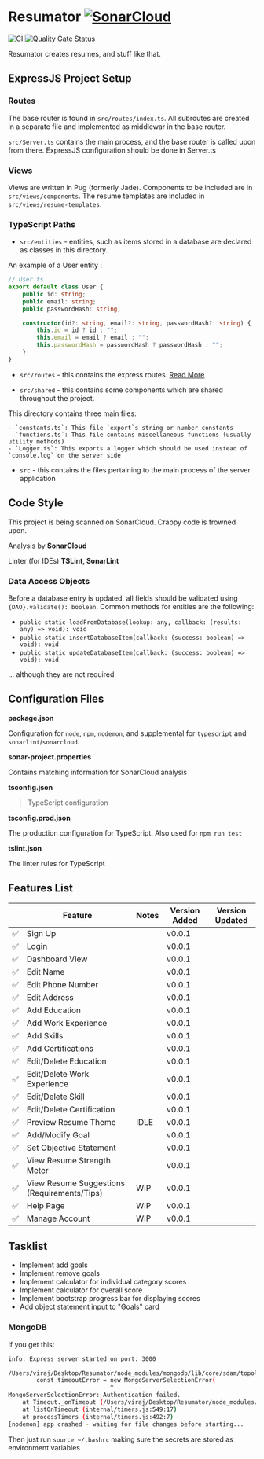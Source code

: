 # Resumator [![SonarCloud](https://sonarcloud.io/images/project_badges/sonarcloud-white.svg)](https://sonarcloud.io/dashboard?id=VirajShah21_Resumator)

![CI](https://github.com/VirajShah21/Resumator/workflows/CI/badge.svg) [![Quality Gate Status](https://sonarcloud.io/api/project_badges/measure?project=VirajShah21_Resumator&metric=alert_status)](https://sonarcloud.io/dashboard?id=VirajShah21_Resumator)

Resumator creates resumes, and stuff like that.

## ExpressJS Project Setup

### Routes

The base router is found in `src/routes/index.ts`. All subroutes are created in a separate file and implemented as middlewar in the base router.

`src/Server.ts` contains the main process, and the base router is called upon from there. ExpressJS configuration should be done in Server.ts

### Views

Views are written in Pug (formerly Jade). Components to be included are in `src/views/components`. The resume templates are included in `src/views/resume-templates`.

### TypeScript Paths

-   `src/entities` - entities, such as items stored in a database are declared as classes in this directory.

An example of a User entity :

```typescript
// User.ts
export default class User {
    public id: string;
    public email: string;
    public passwordHash: string;

    constructor(id?: string, email?: string, passwordHash?: string) {
        this.id = id ? id : "";
        this.email = email ? email : "";
        this.passwordHash = passwordHash ? passwordHash : "";
    }
}
```

-   `src/routes` - this contains the express routes. [Read More](#routes)

-   `src/shared` - this contains some components which are shared throughout the project.

This directory contains three main files:

    - `constants.ts`: This file `export`s string or number constants
    - `functions.ts`: This file contains miscellaneous functions (usually utility methods)
    - `Logger.ts`: This exports a logger which should be used instead of `console.log` on the server side

-   `src` - this contains the files pertaining to the main process of the server application

## Code Style

This project is being scanned on SonarCloud. Crappy code is frowned upon.

Analysis by **SonarCloud**

Linter (for IDEs) **TSLint, SonarLint**

### Data Access Objects

Before a database entry is updated, all fields should be validated using `{DAO}.validate(): boolean`. Common methods for entities are the following:

-   `public static loadFromDatabase(lookup: any, callback: (results: any) => void): void`
-   `public static insertDatabaseItem(callback: (success: boolean) => void): void`
-   `public static updateDatabaseItem(callback: (success: boolean) => void): void`

... although they are not required

## Configuration Files

**package.json**

Configuration for `node`, `npm`, `nodemon`, and supplemental for `typescript` and `sonarlint`/`sonarcloud`.

**sonar-project.properties**

Contains matching information for SonarCloud analysis

**tsconfig.json**

> TypeScript configuration

**tsconfig.prod.json**

The production configuration for TypeScript. Also used for `npm run test`

**tslint.json**

The linter rules for TypeScript

## Features List

|                    | Feature                                     | Notes | Version Added | Version Updated |
| ------------------ | ------------------------------------------- | ----- | ------------- | --------------- |
| :white_check_mark: | Sign Up                                     |       | v0.0.1        |                 |
| :white_check_mark: | Login                                       |       | v0.0.1        |                 |
| :white_check_mark: | Dashboard View                              |       | v0.0.1        |                 |
| :white_check_mark: | Edit Name                                   |       | v0.0.1        |                 |
| :white_check_mark: | Edit Phone Number                           |       | v0.0.1        |                 |
| :white_check_mark: | Edit Address                                |       | v0.0.1        |                 |
| :white_check_mark: | Add Education                               |       | v0.0.1        |                 |
| :white_check_mark: | Add Work Experience                         |       | v0.0.1        |                 |
| :white_check_mark: | Add Skills                                  |       | v0.0.1        |                 |
| :white_check_mark: | Add Certifications                          |       | v0.0.1        |                 |
| :white_check_mark: | Edit/Delete Education                       |       | v0.0.1        |                 |
| :white_check_mark: | Edit/Delete Work Experience                 |       | v0.0.1        |                 |
| :white_check_mark: | Edit/Delete Skill                           |       | v0.0.1        |                 |
| :white_check_mark: | Edit/Delete Certification                   |       | v0.0.1        |                 |
| :white_check_mark: | Preview Resume Theme                        | IDLE  | v0.0.1        |                 |
| :white_check_mark: | Add/Modify Goal                             |       | v0.0.1        |                 |
| :white_check_mark: | Set Objective Statement                     |       | v0.0.1        |                 |
| :white_check_mark: | View Resume Strength Meter                  |       | v0.0.1        |                 |
| :white_check_mark: | View Resume Suggestions (Requirements/Tips) | WIP   | v0.0.1        |                 |
| :white_check_mark: | Help Page                                   | WIP   | v0.0.1        |                 |
| :white_check_mark: | Manage Account                              | WIP   | v0.0.1        |                 |

## Tasklist

-   Implement add goals
-   Implement remove goals
-   Implement calculator for individual category scores
-   Implement calculator for overall score
-   Implement bootstrap progress bar for displaying scores
-   Add object statement input to "Goals" card

### MongoDB

If you get this:

```bash
info: Express server started on port: 3000

/Users/viraj/Desktop/Resumator/node_modules/mongodb/lib/core/sdam/topology.js:430
        const timeoutError = new MongoServerSelectionError(
                             ^
MongoServerSelectionError: Authentication failed.
    at Timeout._onTimeout (/Users/viraj/Desktop/Resumator/node_modules/mongodb/lib/core/sdam/topology.js:430:30)
    at listOnTimeout (internal/timers.js:549:17)
    at processTimers (internal/timers.js:492:7)
[nodemon] app crashed - waiting for file changes before starting...
```

Then just run `source ~/.bashrc` making sure the secrets are stored as environment variables
